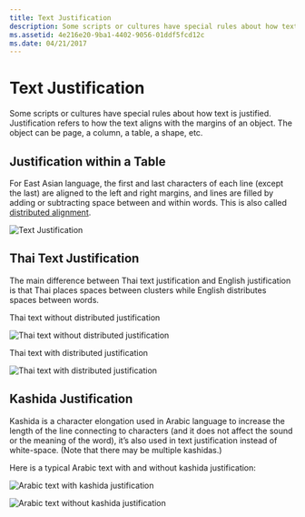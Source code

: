 ```yaml
---
title: Text Justification
description: Some scripts or cultures have special rules about how text is justified. 
ms.assetid: 4e216e20-9ba1-4402-9056-01ddf5fcd12c
ms.date: 04/21/2017
---
```

# Text Justification

Some scripts or cultures have special rules about how text is justified. Justification refers to how the text aligns with the margins of an object. The object can be page, a column, a table, a shape, etc.

## Justification within a Table

For East Asian language, the first and last characters of each line (except the last) are aligned to the left and right margins, and lines are filled by adding or subtracting space between and within words. This is also called [distributed alignment](https://technet.microsoft.com/library/dd948449(v=office.12).aspx#gt_dae18ea5-2a98-4e10-9570-7f4ac695c6b8).

![Text Justification](https://docs.microsoft.com/globalization/input/images/Text_Just.png) 

## Thai Text Justification

The main difference between Thai text justification and English justification is that Thai places spaces between clusters while English distributes spaces between words.

Thai text without distributed justification

![Thai text without distributed justification](https://docs.microsoft.com/globalization/input/images/Thai_Just.png) 

Thai text with distributed justification

![Thai text with distributed justification](https://docs.microsoft.com/globalization/input/images/Thai_Distrib_Just.png) 

## Kashida Justification

Kashida is a character elongation used in Arabic language to increase the length of the line connecting to characters (and it does not affect the sound or the meaning of the word), it’s also used in text justification instead of white-space. (Note that there may be multiple kashidas.)

Here is a typical Arabic text with and without kashida justification:

![Arabic text with kashida justification](https://docs.microsoft.com/globalization/input/images/Kashida_Just.png) 

![Arabic text without kashida justification](https://docs.microsoft.com/globalization/input/images/WO_Kashida_Just.png) 
